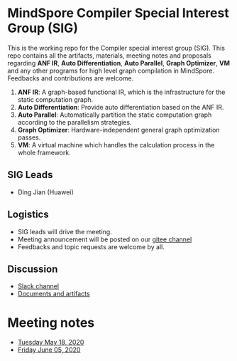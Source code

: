 # MindSpore Compiler Special Interest Group (SIG)

This is the working repo for the Compiler special interest group (SIG). This repo contains all the artifacts, materials, meeting notes and proposals regarding **ANF IR**, **Auto Differentiation**, **Auto Parallel**, **Graph Optimizer**, **VM** and any other programs for high level graph compilation in MindSpore. Feedbacks and contributions are welcome.

1. **ANF IR**: A graph-based functional IR, which is the infrastructure for the static computation graph.
2. **Auto Differentiation**: Provide auto differentiation based on the ANF IR.
3. **Auto Parallel**: Automatically partition the static computation graph according to the parallelism strategies.
4. **Graph Optimizer**: Hardware-independent general graph optimization passes.
5. **VM**: A virtual machine which handles the calculation process in the whole framework.

## SIG Leads

* Ding Jian (Huawei)

## Logistics

* SIG leads will drive the meeting.
* Meeting announcement will be posted on our [gitee channel](https://gitee.com/mindspore/community/tree/master/sigs/compiler)
* Feedbacks and topic requests are welcome by all.

## Discussion

* [Slack channel](https://app.slack.com/client/TUKCY4QDR/C011RSWRN3S?cdn_fallback=2)
* [Documents and artifacts](https://gitee.com/mindspore/community/tree/master/sigs/compiler)

# Meeting notes
* [Tuesday May 18, 2020](./meetings/001-20200518.md)
* [Friday June 05, 2020](./meetings/002-20200605.md)
